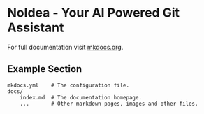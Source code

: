 # NoIdea - Your AI Powered Git Assistant

For full documentation visit [mkdocs.org](https://www.mkdocs.org).

## Example Section

    mkdocs.yml    # The configuration file.
    docs/
        index.md  # The documentation homepage.
        ...       # Other markdown pages, images and other files.
